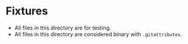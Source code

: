 # Fixtures

- All files in this directory are for testing.
- All files in this directory are considered binary with `.gitattributes`.